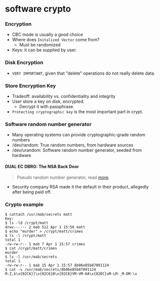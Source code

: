 # software crypto

### Encryption

* CBC mode is usually a good choice
* Where does `Initalized Vector` come from?
    * Must be randomized
* Keys: it can be supplied by user.

### Disk Encryption
* `VERY IMPORTANT`, given that "delete" operations do not really delete data.

### Store Encryption Key
* Tradeoff: availability vs. confidentiality and integrity
* User store a key on disk, encrypted.
    - Decrypt it with passphrase.
* `Protecting cryptographic key` is the most important part in crypt.

### Software random number generator
* Many operating systems can provide cryptographic-grade random numbers
* /dev/random: True random numbers, from hardware sources
* /dev/urandom: Software random number generator, seeded from hardware

#### DUAL EC DBRG: The NSA Back Door
> Pseudo random number generator, read [more](http://en.wikipedia.org/wiki/Dual_EC_DRBG).

* Security company RSA made it the default in their product, allegedly after being paid off. 

### Crypto example
```
$ cattach /usr/mab/secrets matt
Key:
$ ls -ld /crypt/matt
drwx------ 2 mab 512 Apr 1 15:56 matt
$ echo "murder" > /crypt/matt/crimes
$ ls -l /crypt/matt
total 1
-rw-rw-r-- 1 mab 7 Apr 1 15:57 crimes
$ cat /crypt/matt/crimes
murder
$ ls -l /usr/mab/secrets
total 1
-rw-rw-r-- 1 mab 15 Apr 1 15:57 8b06e85b87091124
$ cat -v /usr/mab/secrets/8b06e85b87091124
M-Z,k\x{02C6}]\x{02C6}B\x{02C6}VM-VM-6A\x{02DC}uM-LM-_M-DM-\x
```